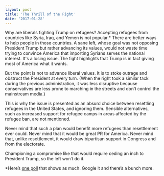 ```yaml
---
layout: post
title: 'The Thrill of the Fight'
date: '2017-01-28'
---
```

Why are liberals fighting Trump on refugees? Accepting refugees from countries like Syria, Iraq, and Yemen is not popular.* There are better ways to help people in those countries. A sane left, whose goal was not opposing President Trump but rather advancing its values, would not waste time trying to convince America that importing Syrians serves the national interest. It's a losing issue. The fight highlights that Trump is in fact giving most of America what it wants.

But the point is not to advance liberal values. It is to stoke outrage and obstruct the President at every turn. (When the right took a similar tack during the previous administration, it was less disruptive because conservatives are less prone to marching in the streets and don’t control the mainstream media.)

This is why the issue is presented as an absurd choice between resettling refugees in the United States, and ignoring them. Sensible alternatives, such as increased support for refugee camps in areas affected by the refugee ban, are not mentioned.

Never mind that such a plan would benefit more refugees than resettlement ever could. Never mind that it would be great PR for America. Never mind that, unlike resettlement, it would draw bipartisan support in Congress and from the electorate.

Championing a compromise like that would require ceding an inch to President Trump, so the left won’t do it.

*Here’s [one poll](https://poll.qu.edu/national/release-detail?ReleaseID=2416) that shows as much. Google it and there’s a bunch more.
